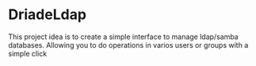 # DriadeLdap
This project idea is to create a simple interface to manage ldap/samba databases. Allowing you to do operations in varios users or groups with a simple click
